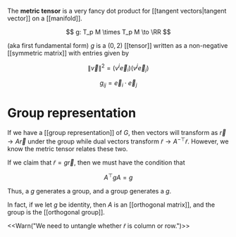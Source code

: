 The **metric tensor** is a very fancy dot product for [[tangent vectors|tangent vector]] on a [[manifold]].

$$
g: T_p M \times T_p M \to \RR
$$










(aka first fundamental form) $g$ is a $(0,2)$ [[tensor]] written as a non-negative [[symmetric matrix]] with entries given by

$$
\lVert \vec{v} \rVert^2 = \left(v^i \vec{e}_i\right)\left( v^j \vec{e}_j\right)
$$

$$
g_{ij} = \vec{e}_i \cdot \vec{e}_j
$$

# Group representation

If we have a [[group representation]] of $G$, then vectors will transform as $\vec{r} \to A\vec{r}$ under the group while dual vectors transform $\tilde{r} \to A^{-\top}\tilde{r}$. However, we know the metric tensor relates these two.

If we claim that $\tilde{r} = g\vec{r}$, then we must have the condition that

$$
A^\top g A = g
$$

Thus, a $g$ generates a group, and a group generates a $g$.

In fact, if we let $g$ be identity, then $A$ is an [[orthogonal matrix]], and the group is the [[orthogonal group]].

<<Warn("We need to untangle whether $\tilde{r}$ is column or row.")>>